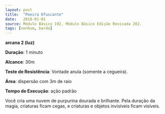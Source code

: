```yaml
---
layout: post
title:  "Poeira Ofuscante"
date:   2018-01-01
source: Módulo Básico 192, Módulo Básico Edição Revisada 202.
tags: [nenhum, bardo]
---
```


**arcana 2 (luz)**

**Duração**: 1 minuto

**Alcance**: 30m

**Teste de Resistência**: Vontade anula (somente a cegueira).

**Área**: dispersão com 3m de raio

**Tempo de Execução**: ação padrão

Você cria uma nuvem de purpurina dourada e brilhante. Pela duração da magia, criaturas ficam cegas, e criaturas e objetos invisíveis ficam visíveis.

